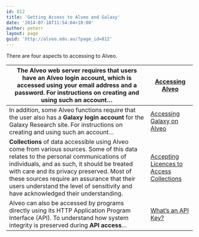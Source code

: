 ```yaml
---
id: 812
title: 'Getting Access to Alveo and Galaxy'
date: '2014-07-18T11:54:04+10:00'
author: peterr
layout: page
guid: 'http://alveo.edu.au/?page_id=812'
---
```


There are four aspects to accessing to Alveo.

| The Alveo web server requires that users have an **Alveo login account**, which is accessed using your email address and a password. For instructions on creating and using such an account… | [Accessing Alveo](http://alveo.edu.au/alveo-help/getting-access-to-alveo-and-galaxy/accessing-alveo/) |
|---|---|
| In addition, some Alveo functions require that the user also has a **Galaxy login account** for the Galaxy Research site. For instructions on creating and using such an account… | [Accessing Galaxy on Alveo](http://alveo.edu.au/alveo-help/getting-access-to-alveo-and-galaxy/accessing-galaxy-on-alveo/ "Accessing the Galaxy Web Service") |
| **Collections** of data accessible using Alveo come from various sources. Some of this data relates to the personal communications of individuals, and as such, it should be treated with care and its privacy preserved. Most of these sources require an assurance that their users understand the level of sensitivity and have acknowledged their understanding. | [Accepting Licences to Access Collections](http://alveo.edu.au/alveo-help/getting-access-to-alveo-and-galaxy/accepting-licences-to-access-collections/ "Accepting Licences to Access Collections") |
| Alveo can also be accessed by programs directly using its HTTP Application Program Interface (API). To understand how system integrity is preserved during **API access**… | [What’s an API Key?](http://alveo.edu.au/alveo-help/getting-access-to-alveo-and-galaxy/whats-an-api-key/ "What’s an API Key?") |